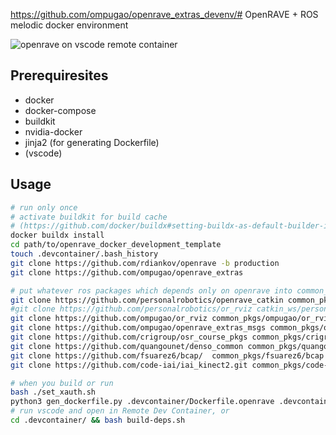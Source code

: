 https://github.com/ompugao/openrave_extras_devenv/# OpenRAVE + ROS melodic docker environment

![openrave on vscode remote container](https://i.gyazo.com/d856a7f339f7e77fd52a7bab6cda6983.png)
## Prerequiresites
- docker
- docker-compose
- buildkit
- nvidia-docker
- jinja2 (for generating Dockerfile)
- (vscode)

## Usage

```sh
# run only once
# activate buildkit for build cache
# (https://github.com/docker/buildx#setting-buildx-as-default-builder-in-docker-1903)
docker buildx install
cd path/to/openrave_docker_development_template
touch .devcontainer/.bash_history
git clone https://github.com/rdiankov/openrave -b production
git clone https://github.com/ompugao/openrave_extras

# put whatever ros packages which depends only on openrave into common_pkgs
git clone https://github.com/personalrobotics/openrave_catkin common_pkgs/personalrobotics/openrave_catkin
#git clone https://github.com/personalrobotics/or_rviz catkin_ws/personalrobotics/or_rviz
git clone https://github.com/ompugao/or_rviz common_pkgs/ompugao/or_rviz -b hotfix/disable_rviz_viewer
git clone https://github.com/ompugao/openrave_extras_msgs common_pkgs/ompugao/openrave_extras_msgs
git clone https://github.com/crigroup/osr_course_pkgs common_pkgs/crigroup/osr_course_pkgs
git clone https://github.com/quangounet/denso_common common_pkgs/quangounet/denso_common
git clone https://github.com/fsuarez6/bcap/  common_pkgs/fsuarez6/bcap
git clone https://github.com/code-iai/iai_kinect2.git common_pkgs/code-iai/iai_kinect2

# when you build or run
bash ./set_xauth.sh
python3 gen_dockerfile.py .devcontainer/Dockerfile.openrave .devcontainer/Dockerfile.openrave.gen
# run vscode and open in Remote Dev Container, or
cd .devcontainer/ && bash build-deps.sh
```
